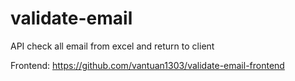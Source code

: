 # validate-email

API check all email from excel and return to client

Frontend: https://github.com/vantuan1303/validate-email-frontend
